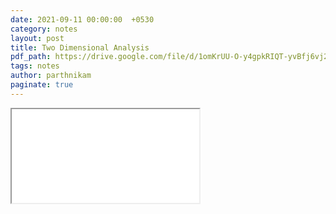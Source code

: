```yaml
---
date: 2021-09-11 00:00:00  +0530
category: notes
layout: post
title: Two Dimensional Analysis
pdf_path: https://drive.google.com/file/d/1omKrUU-O-y4gpkRIQT-yvBfj6vj2dYzf/preview?usp=sharing
tags: notes
author: parthnikam
paginate: true
---
```


<iframe class="embed-pdf" src="{{ page.pdf_path }}#toolbar=0" seamless="seamless" scrolling="no" style="overflow:hidden"></iframe>
